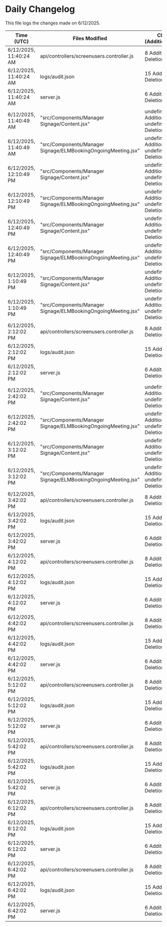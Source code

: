 # Daily Changelog

This file logs the changes made on 6/12/2025.

| Time (UTC)             | Files Modified                    | Changes (Addition/Deletion) |
|------------------------|-----------------------------------|-----------------------------|
| 6/12/2025, 11:40:24 AM | api/controllers/screenusers.controller.js | 8 Additions & 8 Deletions |
| 6/12/2025, 11:40:24 AM | logs/audit.json | 15 Additions & 15 Deletions |
| 6/12/2025, 11:40:24 AM | server.js | 6 Additions & 0 Deletions |
| 6/12/2025, 11:40:49 AM | "src/Components/Manager Signage/Content.jsx" | undefined Additions & undefined Deletions|
| 6/12/2025, 11:40:49 AM | "src/Components/Manager Signage/ELMBookingOngoingMeeting.jsx" | undefined Additions & undefined Deletions|
| 6/12/2025, 12:10:49 PM | "src/Components/Manager Signage/Content.jsx" | undefined Additions & undefined Deletions|
| 6/12/2025, 12:10:49 PM | "src/Components/Manager Signage/ELMBookingOngoingMeeting.jsx" | undefined Additions & undefined Deletions|
| 6/12/2025, 12:40:49 PM | "src/Components/Manager Signage/Content.jsx" | undefined Additions & undefined Deletions|
| 6/12/2025, 12:40:49 PM | "src/Components/Manager Signage/ELMBookingOngoingMeeting.jsx" | undefined Additions & undefined Deletions|
| 6/12/2025, 1:10:49 PM | "src/Components/Manager Signage/Content.jsx" | undefined Additions & undefined Deletions|
| 6/12/2025, 1:10:49 PM | "src/Components/Manager Signage/ELMBookingOngoingMeeting.jsx" | undefined Additions & undefined Deletions|
| 6/12/2025, 2:12:02 PM | api/controllers/screenusers.controller.js | 8 Additions & 8 Deletions|
| 6/12/2025, 2:12:02 PM | logs/audit.json | 15 Additions & 15 Deletions|
| 6/12/2025, 2:12:02 PM | server.js | 6 Additions & 0 Deletions|
| 6/12/2025, 2:42:02 PM | "src/Components/Manager Signage/Content.jsx" | undefined Additions & undefined Deletions|
| 6/12/2025, 2:42:02 PM | "src/Components/Manager Signage/ELMBookingOngoingMeeting.jsx" | undefined Additions & undefined Deletions|
| 6/12/2025, 3:12:02 PM | "src/Components/Manager Signage/Content.jsx" | undefined Additions & undefined Deletions|
| 6/12/2025, 3:12:02 PM | "src/Components/Manager Signage/ELMBookingOngoingMeeting.jsx" | undefined Additions & undefined Deletions|
| 6/12/2025, 3:42:02 PM | api/controllers/screenusers.controller.js | 8 Additions & 8 Deletions|
| 6/12/2025, 3:42:02 PM | logs/audit.json | 15 Additions & 15 Deletions|
| 6/12/2025, 3:42:02 PM | server.js | 6 Additions & 0 Deletions|
| 6/12/2025, 4:12:02 PM | api/controllers/screenusers.controller.js | 8 Additions & 8 Deletions|
| 6/12/2025, 4:12:02 PM | logs/audit.json | 15 Additions & 15 Deletions|
| 6/12/2025, 4:12:02 PM | server.js | 6 Additions & 0 Deletions|
| 6/12/2025, 4:42:02 PM | api/controllers/screenusers.controller.js | 8 Additions & 8 Deletions|
| 6/12/2025, 4:42:02 PM | logs/audit.json | 15 Additions & 15 Deletions|
| 6/12/2025, 4:42:02 PM | server.js | 6 Additions & 0 Deletions|
| 6/12/2025, 5:12:02 PM | api/controllers/screenusers.controller.js | 8 Additions & 8 Deletions|
| 6/12/2025, 5:12:02 PM | logs/audit.json | 15 Additions & 15 Deletions|
| 6/12/2025, 5:12:02 PM | server.js | 6 Additions & 0 Deletions|
| 6/12/2025, 5:42:02 PM | api/controllers/screenusers.controller.js | 8 Additions & 8 Deletions|
| 6/12/2025, 5:42:02 PM | logs/audit.json | 15 Additions & 15 Deletions|
| 6/12/2025, 5:42:02 PM | server.js | 6 Additions & 0 Deletions|
| 6/12/2025, 6:12:02 PM | api/controllers/screenusers.controller.js | 8 Additions & 8 Deletions|
| 6/12/2025, 6:12:02 PM | logs/audit.json | 15 Additions & 15 Deletions|
| 6/12/2025, 6:12:02 PM | server.js | 6 Additions & 0 Deletions|
| 6/12/2025, 6:42:02 PM | api/controllers/screenusers.controller.js | 8 Additions & 8 Deletions|
| 6/12/2025, 6:42:02 PM | logs/audit.json | 15 Additions & 15 Deletions|
| 6/12/2025, 6:42:02 PM | server.js | 6 Additions & 0 Deletions|
